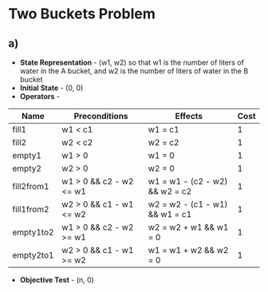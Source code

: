 # Two Buckets Problem

## a)

- **State Representation** - (w1, w2) so that w1 is the number of liters of water in the A bucket, and w2 is the number of liters of water in the B bucket
- **Initial State** - (0, 0)
- **Operators** -

Name | Preconditions | Effects | Cost
---- | ------------- | ------- | ----
fill1 | w1 < c1 | w1 = c1 | 1
fill2 | w2 < c2 | w2 = c2 | 1
empty1 | w1 > 0 | w1 = 0 | 1
empty2 | w2 > 0 | w2 = 0 | 1
fill2from1 | w1 > 0 && c2 - w2 <= w1 | w1 = w1 - (c2 - w2) && w2 = c2 | 1
fill1from2 | w2 > 0 && c1 - w1 <= w2 | w2 = w2 - (c1 - w1) && w1 = c1 | 1
empty1to2 | w1 > 0 && c2 - w2 >= w1 | w2 = w2 + w1 && w1 = 0 | 1
empty2to1 | w2 > 0 && c1 - w1 >= w2 | w1 = w1 + w2 && w2 = 0 | 1

- **Objective Test** - (n, 0)
